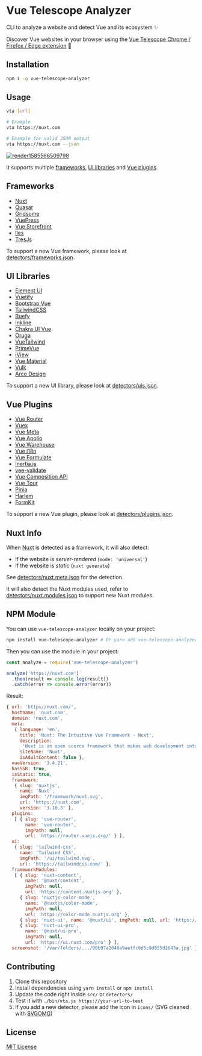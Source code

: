 # Vue Telescope Analyzer

CLI to analyze a website and detect Vue and its ecosystem ✨

Discover Vue websites in your browser using the [Vue Telescope Chrome / Firefox / Edge extension](https://github.com/nuxtlabs/vue-telescope-extensions) 💚

## Installation

```bash
npm i -g vue-telescope-analyzer
```

## Usage

```bash
vta [url]

# Example
vta https://nuxt.com

# Example for valid JSON output
vta https://nuxt.com --json
```

[![render1585566509798](https://user-images.githubusercontent.com/904724/77906279-fb455d80-7287-11ea-86f2-d7eca773ba56.gif)](https://terminalizer.com/view/a30a95523602)

It supports multiple [frameworks](#frameworks), [UI libraries](#ui-libraries) and [Vue plugins](#vue-plugins).

## Frameworks

- [Nuxt](https://nuxt.com)
- [Quasar](https://quasar.dev)
- [Gridsome](https://gridsome.org)
- [VuePress](https://vuepress.vuejs.org)
- [Vue Storefront](https://www.vuestorefront.io/)
- [îles](https://iles-docs.netlify.app)
- [TresJs](https://tresjs.org/)

To support a new Vue framework, please look at [detectors/frameworks.json](detectors/frameworks.json).

## UI Libraries

- [Element UI](https://element.eleme.io)
- [Vuetify](https://vuetifyjs.com)
- [Bootstrap Vue](https://bootstrap-vue.js.org)
- [TailwindCSS](https://tailwindcss.com)
- [Buefy](https://buefy.org)
- [Inkline](https://inkline.io)
- [Chakra UI Vue](https://vue.chakra-ui.com)
- [Oruga](https://oruga.io)
- [VueTailwind](https://www.vue-tailwind.com/)
- [PrimeVue](https://primevue.org)
- [iView](http://iview.talkingdata.com)
- [Vue Material](https://www.creative-tim.com/vuematerial)
- [Vulk](https://vulk.cssninja.io)
- [Arco Design](https://arco.design)

To support a new UI library, please look at [detectors/uis.json](detectors/uis.json).

## Vue Plugins

- [Vue Router](https://router.vuejs.org)
- [Vuex](https://vuex.vuejs.org)
- [Vue Meta](https://vue-meta.nuxtjs.org)
- [Vue Apollo](https://apollo.vuejs.org)
- [Vue Warehouse](https://marquez.co/docs/vue-warehouse)
- [Vue i18n](https://kazupon.github.io/vue-i18n/)
- [Vue Formulate](https://vueformulate.com/)
- [Inertia.js](https://inertiajs.com)
- [vee-validate](https://vee-validate.logaretm.com)
- [Vue Composition API](https://github.com/vuejs/composition-api)
- [Vue Tour](https://github.com/pulsardev/vue-tour)
- [Pinia](https://pinia.vuejs.org/)
- [Harlem](https://harlemjs.com)
- [FormKit](https://formkit.com)

To support a new Vue plugin, please look at [detectors/plugins.json](detectors/plugins.json).

## Nuxt Info

When [Nuxt](https://nuxt.com) is detected as a framework, it will also detect:

- If the website is _server-rendered_ (`mode: 'universal'`)
- If the website is _static_ (`nuxt generate`)

See [detectors/nuxt.meta.json](detectors/nuxt.meta.json) for the detection.

It will also detect the Nuxt modules used, refer to [detectors/nuxt.modules.json](detectors/nuxt.modules.json) to support new Nuxt modules.

## NPM Module

You can use `vue-telescope-analyzer` locally on your project:

```bash
npm install vue-telescope-analyzer # Or yarn add vue-telescope-analyzer
```

Then you can use the module in your project:

```js
const analyze = require('vue-telescope-analyzer')

analyze('https://nuxt.com')
  .then(result => console.log(result))
  .catch(error => console.error(error))
```

Result:

```js
{ url: 'https//nuxt.com/',
  hostname: 'nuxt.com',
  domain: 'nuxt.com',
  meta:
   { language: 'en',
     title: 'Nuxt: The Intuitive Vue Framework · Nuxt',
     description:
      'Nuxt is an open source framework that makes web development intuitive and powerful. Create performant and production-grade full-stack web apps and websites with confidence.',
     siteName: 'Nuxt',
     isAdultContent: false },
  vueVersion: '3.4.21',
  hasSSR: true,
  isStatic: true,
  framework:
   { slug: 'nuxtjs',
     name: 'Nuxt',
     imgPath: '/framework/nuxt.svg',
     url: 'https://nuxt.com',
     version: '3.10.3' },
  plugins:
   [ { slug: 'vue-router',
       name: 'vue-router',
       imgPath: null,
       url: 'https://router.vuejs.org/' } ],
  ui:
   { slug: 'tailwind-css',
     name: 'Tailwind CSS',
     imgPath: '/ui/tailwind.svg',
     url: 'https://tailwindcss.com/' },
  frameworkModules:
   [ { slug: 'nuxt-content',
       name: '@nuxt/content',
       imgPath: null,
       url: 'https://content.nuxtjs.org' },
     { slug: 'nuxtjs-color-mode',
       name: '@nuxtjs/color-mode',
       imgPath: null,
       url: 'https://color-mode.nuxtjs.org' },
     { slug: 'nuxt-ui', name: '@nuxt/ui', imgPath: null, url: 'https://ui.nuxt.com' },
     { slug: 'nuxt-ui-pro',
       name: '@nuxt/ui-pro',
       imgPath: null,
       url: 'https://ui.nuxt.com/pro' } ],
  screenshot: '/var/folders/.../00b97a2040a9aeffc8d5c9d855d2643a.jpg' }
```

## Contributing

1. Clone this repository
2. Install dependencies using `yarn install` or `npm install`
3. Update the code right inside `src/` or `detectors/`
4. Test it with `./bin/vta.js https://your-url-to-test`
5. If you add a new detector, please add the icon in `icons/` (SVG cleaned with [SVGOMG](https://jakearchibald.github.io/svgomg/))

## License

[MIT License](./LICENSE)
